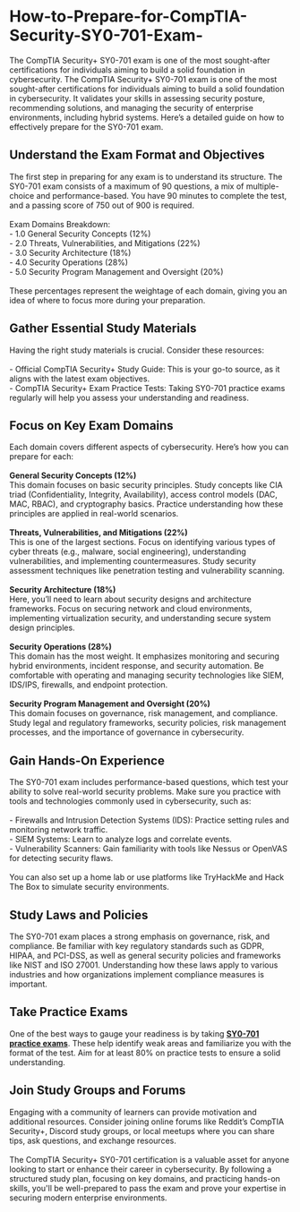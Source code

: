 # How-to-Prepare-for-CompTIA-Security-SY0-701-Exam-
The CompTIA Security+ SY0-701 exam is one of the most sought-after certifications for individuals aiming to build a solid foundation in cybersecurity.
The CompTIA Security+ SY0-701 exam is one of the most sought-after certifications for individuals aiming to build a solid foundation in cybersecurity. It validates your skills in assessing security posture, recommending solutions, and managing the security of enterprise environments, including hybrid systems. Here’s a detailed guide on how to effectively prepare for the SY0-701 exam.<br />
<h2>
	Understand the Exam Format and Objectives
</h2>
The first step in preparing for any exam is to understand its structure. The SY0-701 exam consists of a maximum of 90 questions, a mix of multiple-choice and performance-based. You have 90 minutes to complete the test, and a passing score of 750 out of 900 is required.<br />
<br />
Exam Domains Breakdown:<br />
- 1.0 General Security Concepts (12%)<br />
- 2.0 Threats, Vulnerabilities, and Mitigations (22%)<br />
- 3.0 Security Architecture (18%)<br />
- 4.0 Security Operations (28%)<br />
- 5.0 Security Program Management and Oversight (20%)<br />
<br />
These percentages represent the weightage of each domain, giving you an idea of where to focus more during your preparation.<br />
<h2>
	Gather Essential Study Materials
</h2>
Having the right study materials is crucial. Consider these resources:<br />
<br />
- Official CompTIA Security+ Study Guide: This is your go-to source, as it aligns with the latest exam objectives.<br />
- CompTIA Security+ Exam Practice Tests: Taking SY0-701 practice exams regularly will help you assess your understanding and readiness.<br />
<h2>
	Focus on Key Exam Domains
</h2>
Each domain covers different aspects of cybersecurity. Here’s how you can prepare for each:<br />
<br />
<strong>General Security Concepts (12%)</strong><br />
This domain focuses on basic security principles. Study concepts like CIA triad (Confidentiality, Integrity, Availability), access control models (DAC, MAC, RBAC), and cryptography basics. Practice understanding how these principles are applied in real-world scenarios.<br />
<br />
<strong>Threats, Vulnerabilities, and Mitigations (22%)</strong><br />
This is one of the largest sections. Focus on identifying various types of cyber threats (e.g., malware, social engineering), understanding vulnerabilities, and implementing countermeasures. Study security assessment techniques like penetration testing and vulnerability scanning.<br />
<br />
<strong>Security Architecture (18%)</strong><br />
Here, you’ll need to learn about security designs and architecture frameworks. Focus on securing network and cloud environments, implementing virtualization security, and understanding secure system design principles.<br />
<br />
<strong>Security Operations (28%)</strong><br />
This domain has the most weight. It emphasizes monitoring and securing hybrid environments, incident response, and security automation. Be comfortable with operating and managing security technologies like SIEM, IDS/IPS, firewalls, and endpoint protection.<br />
<br />
<strong>Security Program Management and Oversight (20%)</strong><br />
This domain focuses on governance, risk management, and compliance. Study legal and regulatory frameworks, security policies, risk management processes, and the importance of governance in cybersecurity.<br />
<h2>
	Gain Hands-On Experience
</h2>
The SY0-701 exam includes performance-based questions, which test your ability to solve real-world security problems. Make sure you practice with tools and technologies commonly used in cybersecurity, such as:<br />
<br />
- Firewalls and Intrusion Detection Systems (IDS): Practice setting rules and monitoring network traffic.<br />
- SIEM Systems: Learn to analyze logs and correlate events.<br />
- Vulnerability Scanners: Gain familiarity with tools like Nessus or OpenVAS for detecting security flaws.<br />
<br />
You can also set up a home lab or use platforms like TryHackMe and Hack The Box to simulate security environments.<br />
<h2>
	Study Laws and Policies
</h2>
The SY0-701 exam places a strong emphasis on governance, risk, and compliance. Be familiar with key regulatory standards such as GDPR, HIPAA, and PCI-DSS, as well as general security policies and frameworks like NIST and ISO 27001. Understanding how these laws apply to various industries and how organizations implement compliance measures is important.<br />
<h2>
	Take Practice Exams
</h2>
One of the best ways to gauge your readiness is by taking <strong><a href="https://www.certqueen.com/SY0-701.html" target="_blank">SY0-701 practice exams</a></strong>. These help identify weak areas and familiarize you with the format of the test. Aim for at least 80% on practice tests to ensure a solid understanding.<br />
<h2>
	Join Study Groups and Forums
</h2>
Engaging with a community of learners can provide motivation and additional resources. Consider joining online forums like Reddit’s CompTIA Security+, Discord study groups, or local meetups where you can share tips, ask questions, and exchange resources.<br />
<br />
The CompTIA Security+ SY0-701 certification is a valuable asset for anyone looking to start or enhance their career in cybersecurity. By following a structured study plan, focusing on key domains, and practicing hands-on skills, you'll be well-prepared to pass the exam and prove your expertise in securing modern enterprise environments.<br />
